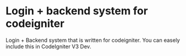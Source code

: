 Login + backend system for codeigniter
======================================

Login + Backend system that is written for codeigniter. 
You can easely include this in CodeIgniter V3 Dev. 
